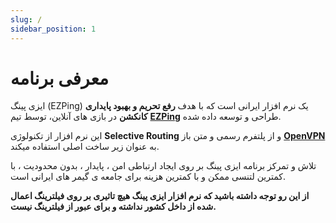 ```yaml
---
slug: /
sidebar_position: 1
---
```


#  معرفی برنامه


ایزی پینگ (EZPing) یک نرم افزار ایرانی است که با هدف **رفع تحریم و بهبود پایداری کانکشن** در بازی های آنلاین، توسط تیم **[EZPing](http://ezping.ir/)** طراحی و توسعه داده شده.

این نرم افزار از تکنولوژی **Selective Routing** و از پلتفرم رسمی و متن باز **[OpenVPN](https://openvpn.net/)** به عنوان زیر ساخت اصلی استفاده میکند.

تلاش و تمرکز برنامه ایزی پینگ بر روی ایجاد ارتباطی امن ، پایدار ، بدون محدودیت ، با کمترین لتنسی ممکن و با کمترین هزینه برای جامعه ی گیمر های ایرانی است.

**از این رو توجه داشته باشید که نرم افزار ایزی پینگ هیچ تاثیری بر روی فیلترینگ اعمال شده از داخل کشور نداشته و برای عبور از فیلترینگ نیست.** 
